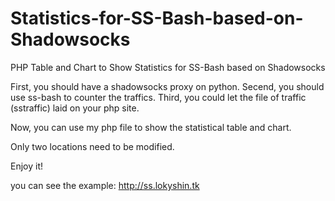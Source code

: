 # Statistics-for-SS-Bash-based-on-Shadowsocks

PHP Table and Chart to Show Statistics for SS-Bash based on Shadowsocks

First, you should have a shadowsocks proxy on python. Secend, you should use ss-bash to counter the traffics. Third, you could let the file of traffic (sstraffic) laid on your php site.

Now, you can use my php file to show the statistical table and chart.

Only two locations need to be modified.

Enjoy it!

you can see the example: http://ss.lokyshin.tk
